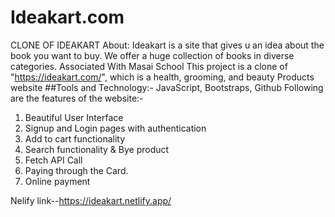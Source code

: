 # Ideakart.com
CLONE OF IDEAKART 
About: Ideakart is a site that gives u an idea about the book you want to buy. We offer a huge collection of books in diverse categories.
Associated With Masai School
This project is a clone of "https://ideakart.com/", which is a health, grooming, and beauty Products website 
##Tools and Technology:-
JavaScript, Bootstraps, Github
Following are the features of the website:-
1. Beautiful User Interface
2. Signup and Login pages with authentication
3. Add to cart functionality
4. Search functionality & Bye product
5. Fetch API Call
6. Paying through the Card.
7. Online payment

Nelify link--https://ideakart.netlify.app/
